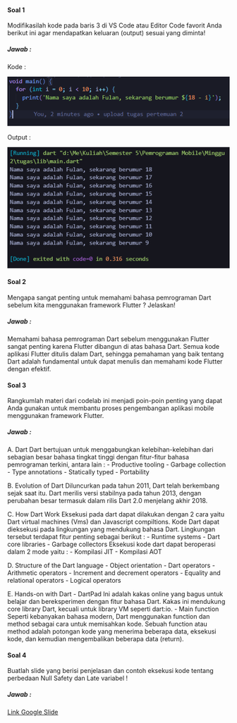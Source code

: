 #### Soal 1
Modifikasilah kode pada baris 3 di VS Code atau Editor Code favorit Anda berikut ini agar mendapatkan keluaran (output) sesuai yang diminta!

##### Jawab :

Kode :

![](../../docs/Pertemuan2_Kode.png)

Output : 

![](../../docs/Pertemuan2_Output.png)


#### Soal 2

Mengapa sangat penting untuk memahami bahasa pemrograman Dart sebelum kita menggunakan framework Flutter ? Jelaskan!

##### Jawab :

Memahami bahasa pemrograman Dart sebelum menggunakan Flutter sangat penting karena Flutter dibangun di atas bahasa Dart. Semua kode aplikasi Flutter ditulis dalam Dart, sehingga pemahaman yang baik tentang Dart adalah fundamental untuk dapat menulis dan memahami kode Flutter dengan efektif.

#### Soal 3

Rangkumlah materi dari codelab ini menjadi poin-poin penting yang dapat Anda gunakan untuk membantu proses pengembangan aplikasi mobile menggunakan framework Flutter.

##### Jawab :

A. Dart
    Dart bertujuan untuk menggabungkan kelebihan-kelebihan dari sebagian besar bahasa tingkat tinggi dengan fitur-fitur bahasa pemrograman terkini, antara lain : 
        - Productive tooling 
        - Garbage collection 
        - Type annotations 
        - Statically typed 
        - Portability

B. Evolution of Dart
    Diluncurkan pada tahun 2011, Dart telah berkembang sejak saat itu. Dart merilis versi stabilnya pada tahun 2013, dengan perubahan besar termasuk dalam rilis Dart 2.0 menjelang akhir 2018.

C. How Dart Work
    Eksekusi pada dart dapat dilakukan dengan 2 cara yaitu Dart virtual machines (Vms) dan Javascript compiltions. Kode Dart dapat dieksekusi pada lingkungan yang mendukung bahasa Dart. Lingkungan tersebut terdapat fitur penting sebagai berikut : 
        - Runtime systems 
        - Dart core libraries 
        - Garbage collectors
    Eksekusi kode dart dapat beroperasi dalam 2 mode yaitu : 
        - Kompilasi JIT 
        - Kompilasi AOT

D. Structure of the Dart language 
    - Object orientation 
    - Dart operators 
    - Arithmetic operators 
    - Increment and decrement operators 
    - Equality and relational operators 
    - Logical operators

E. Hands-on with Dart 
    - DartPad
        Ini adalah kakas online yang bagus untuk belajar dan bereksperimen dengan fitur bahasa Dart. Kakas ini mendukung core library Dart, kecuali untuk library VM seperti dart:io. 
    - Main function
        Seperti kebanyakan bahasa modern, Dart menggunakan function dan method sebagai cara untuk memisahkan kode. Sebuah function atau method adalah potongan kode yang menerima beberapa data, eksekusi kode, dan kemudian mengembalikan beberapa data (return).

#### Soal 4

Buatlah slide yang berisi penjelasan dan contoh eksekusi kode tentang perbedaan Null Safety dan Late variabel !

##### Jawab :

[Link Google Slide](https://drive.google.com/file/d/1OTc10LL-l1tJUQTkNl3E2QCXO_LuHHH-/view?usp=drive_link)